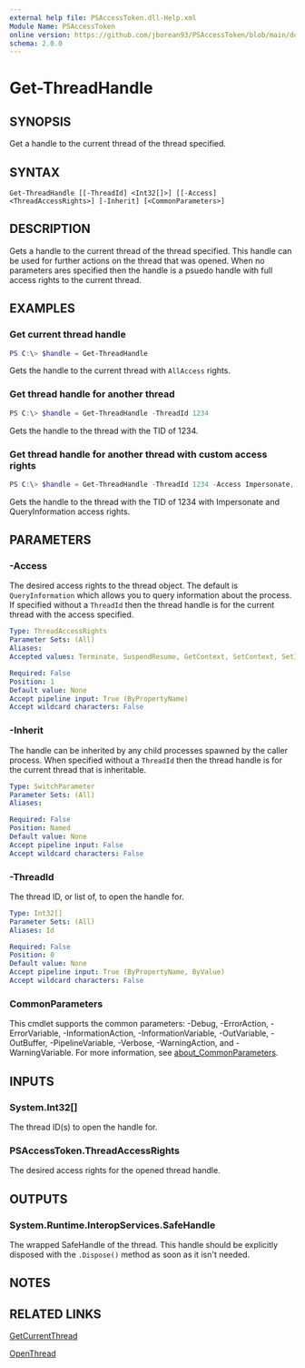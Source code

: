 ```yaml
---
external help file: PSAccessToken.dll-Help.xml
Module Name: PSAccessToken
online version: https://github.com/jborean93/PSAccessToken/blob/main/docs/en-US/Get-ThreadHandle.md
schema: 2.0.0
---
```


# Get-ThreadHandle

## SYNOPSIS

Get a handle to the current thread of the thread specified.

## SYNTAX

```
Get-ThreadHandle [[-ThreadId] <Int32[]>] [[-Access] <ThreadAccessRights>] [-Inherit] [<CommonParameters>]
```

## DESCRIPTION

Gets a handle to the current thread of the thread specified.
This handle can be used for further actions on the thread that was opened.
When no parameters ares specified then the handle is a psuedo handle with full access rights to the current thread.

## EXAMPLES

### Get current thread handle

```powershell
PS C:\> $handle = Get-ThreadHandle
```

Gets the handle to the current thread with `AllAccess` rights.

### Get thread handle for another thread

```powershell
PS C:\> $handle = Get-ThreadHandle -ThreadId 1234
```

Gets the handle to the thread with the TID of 1234.

### Get thread handle for another thread with custom access rights

```powershell
PS C:\> $handle = Get-ThreadHandle -ThreadId 1234 -Access Impersonate, QueryInformation
```

Gets the handle to the thread with the TID of 1234 with Impersonate and QueryInformation access rights.

## PARAMETERS

### -Access

The desired access rights to the thread object.
The default is `QueryInformation` which allows you to query information about the process.
If specified without a `ThreadId` then the thread handle is for the current thread with the access specified.

```yaml
Type: ThreadAccessRights
Parameter Sets: (All)
Aliases:
Accepted values: Terminate, SuspendResume, GetContext, SetContext, SetInformation, QueryInformation, SetThreadToken, Impersonate, DirectImpersonation, SetLimitedInformation, QueryLimitedInformation, Delete, ReadControl, WriteDAC, WriteOwner, StandardRightsRequired, Synchronize, AllAccess, AccessSystemSecurity

Required: False
Position: 1
Default value: None
Accept pipeline input: True (ByPropertyName)
Accept wildcard characters: False
```

### -Inherit

The handle can be inherited by any child processes spawned by the caller process.
When specified without a `ThreadId` then the thread handle is for the current thread that is inheritable.

```yaml
Type: SwitchParameter
Parameter Sets: (All)
Aliases:

Required: False
Position: Named
Default value: None
Accept pipeline input: False
Accept wildcard characters: False
```

### -ThreadId

The thread ID, or list of, to open the handle for.

```yaml
Type: Int32[]
Parameter Sets: (All)
Aliases: Id

Required: False
Position: 0
Default value: None
Accept pipeline input: True (ByPropertyName, ByValue)
Accept wildcard characters: False
```

### CommonParameters
This cmdlet supports the common parameters: -Debug, -ErrorAction, -ErrorVariable, -InformationAction, -InformationVariable, -OutVariable, -OutBuffer, -PipelineVariable, -Verbose, -WarningAction, and -WarningVariable. For more information, see [about_CommonParameters](http://go.microsoft.com/fwlink/?LinkID=113216).

## INPUTS

### System.Int32[]
The thread ID(s) to open the handle for.

### PSAccessToken.ThreadAccessRights
The desired access rights for the opened thread handle.

## OUTPUTS

### System.Runtime.InteropServices.SafeHandle
The wrapped SafeHandle of the thread. This handle should be explicitly disposed with the `.Dispose()` method as soon as it isn't needed.

## NOTES

## RELATED LINKS

[GetCurrentThread](https://docs.microsoft.com/en-us/windows/win32/api/processthreadsapi/nf-processthreadsapi-getcurrentthread)

[OpenThread](https://docs.microsoft.com/en-us/windows/win32/api/processthreadsapi/nf-processthreadsapi-openthread)
